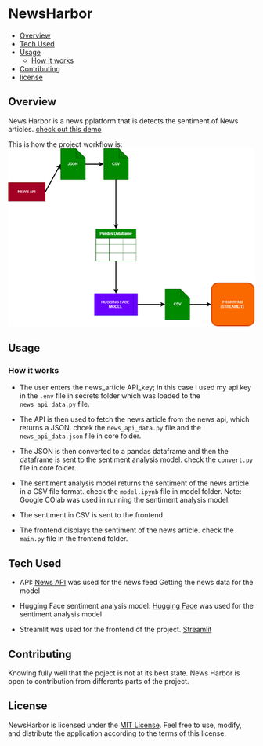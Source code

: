 # NewsHarbor

- [Overview](#overview)
- [Tech Used](#tech-used)
- [Usage](#usage)
    - [How it works](#how-it-works)
- [Contributing](#contributing)
- [license](#license)

## Overview
News Harbor is a news pplatform that is detects the sentiment of News articles. [check out this demo](assets\demo.mp4)

This is how the project workflow is: ![workflow](assets\workflow.png)

## Usage
### How it works
- The user enters the news_article API_key; in this case i used my api key in the `.env` file in secrets folder which was loaded to the `news_api_data.py` file.

- The API is then used to fetch the news article from the news api, which returns a JSON. chcek the `news_api_data.py` file and the `news_api_data.json` file in core folder.

- The JSON is then converted to a pandas dataframe and then the dataframe is sent to the sentiment analysis model. check the `convert.py` file in core folder. 

- The sentiment analysis model returns the sentiment of the news article in a CSV file format. check the `model.ipynb` file in model folder. Note: Google COlab was used in running the sentiment analysis model.

- The sentiment in CSV is sent to the frontend.

- The frontend displays the sentiment of the news article. check the `main.py` file in the frontend folder. 


## Tech Used 
- API: [News API](https://newsapi.org/) was used for the news feed Getting the news data for the model

- Hugging Face sentiment analysis model: [Hugging Face](https://huggingface.co/) was used for the sentiment analysis model

- Streamlit was used for the frontend of the project. [Streamlit](https://streamlit.io/)

## Contributing
Knowing fully well that the poject is not at its best state. News Harbor is open to contribution from differents parts of the project.

## License
NewsHarbor is licensed under the [MIT License](LICENSE). Feel free to use, modify, and distribute the application according to the terms of this license.

